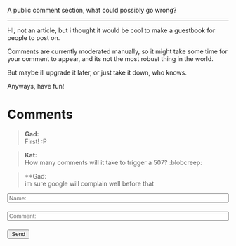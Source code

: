 A public comment section, what could possibly go wrong?

---
HI, not an article, but i thought it would be cool to make a guestbook for people to post on.

Comments are currently moderated manually, so it might take some time for your comment to appear, and its not the most robust thing in the world.

But maybe ill upgrade it later, or just take it down, who knows.

Anyways, have fun!

# Comments

> **Gad:** <br>
> First! :P

> **Kat:** <br>
> How many comments will it take to trigger a 507? :blobcreep:

> **Gad: <br>
> im sure google will complain well before that

<style>
    #commentForm input {
        width: 100%;
        margin: 0px;
        margin-bottom: 20px;
    }

    #commentForm button {
        width: 10%;
    }
</style>

<form id="commentForm">
    <input name="name" placeholder="Name:"/>
    <input name="comment" placeholder="Comment:"/>
    <button type="submit">Send</button>
</form>

  

<script>
    // yes this is a monstrosity, but comon, its free! and thats my maximum budget right now, free
    let commentForm = document.getElementById('commentForm')
    commentForm.addEventListener('submit', event => {
        event.preventDefault()
        let data = new FormData(commentForm)
        commentForm.reset()
        fetch(`https://docs.google.com/forms/d/e/1FAIpQLSd3hMuPkowtgGKXBPhy2yj38aH2mNCodqt5jQx8-pByGvu-8g/formResponse?&submit=?usp=pp_url&entry.83592019=${data.get('name')}&entry.389176920=${data.get('comment')}`, {method: "GET"})
    })
</script>
